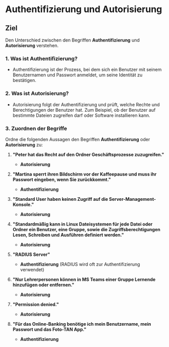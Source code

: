 # Authentifizierung und Autorisierung

## Ziel
Den Unterschied zwischen den Begriffen **Authentifizierung** und **Autorisierung** verstehen.

### 1. Was ist Authentifizierung?
- Authentifizierung ist der Prozess, bei dem sich ein Benutzer mit seinem Benutzernamen und Passwort anmeldet, um seine Identität zu bestätigen.

### 2. Was ist Autorisierung?
- Autorisierung folgt der Authentifizierung und prüft, welche Rechte und Berechtigungen der Benutzer hat. Zum Beispiel, ob der Benutzer auf bestimmte Dateien zugreifen darf oder Software installieren kann.

### 3. Zuordnen der Begriffe
Ordne die folgenden Aussagen den Begriffen **Authentifizierung** oder **Autorisierung** zu:

1. **"Peter hat das Recht auf den Ordner Geschäftsprozesse zuzugreifen."**  
   - **Autorisierung**

2. **"Martina sperrt ihren Bildschirm vor der Kaffeepause und muss ihr Passwort eingeben, wenn Sie zurückkommt."**  
   - **Authentifizierung**

3. **"Standard User haben keinen Zugriff auf die Server-Management-Konsole."**  
   - **Autorisierung**

4. **"Standardmäßig kann in Linux Dateisystemen für jede Datei oder Ordner ein Benutzer, eine Gruppe, sowie die Zugriffsberechtigungen Lesen, Schreiben und Ausführen definiert werden."**  
   - **Autorisierung**

5. **"RADIUS Server"**  
   - **Authentifizierung** (RADIUS wird oft zur Authentifizierung verwendet)

6. **"Nur Lehrerpersonen können in MS Teams einer Gruppe Lernende hinzufügen oder entfernen."**  
   - **Autorisierung**

7. **"Permission denied."**  
   - **Autorisierung**

8. **"Für das Online-Banking benötige ich mein Benutzername, mein Passwort und das Foto-TAN App."**  
   - **Authentifizierung**
